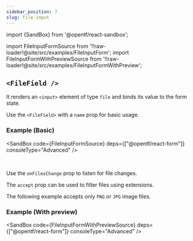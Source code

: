 ```yaml
---
sidebar_position: 7
slug: file-input
---
```


import {SandBox} from '@opentf/react-sandbox';

import FileInputFormSource from '!!raw-loader!@site/src/examples/FileInputForm';
import FileInputFormWithPreviewSource from '!!raw-loader!@site/src/examples/FileInputFormWithPreview';

## `<FileField />`

It renders an `<input>` element of type `file` and binds its value to the form state.

Use the `<FileField>` with a `name` prop for basic usage.

### Example (Basic)

<SandBox code={FileInputFormSource} deps={["@opentf/react-form"]} consoleType="Advanced" />

<br />

Use the `onFilesChange` prop to listen for file changes.

The `accept` prop can be used to filter files using extensions.

The following example accepts only `PNG` or `JPG` image files.

### Example (With preview)

<SandBox code={FileInputFormWithPreviewSource} deps={["@opentf/react-form"]} consoleType="Advanced" />
